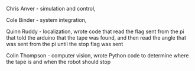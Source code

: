 Chris Anver - simulation and control, 

Cole Binder - system integration, 

Quinn Ruddy - localization, wrote code that read the flag sent from the pi that told the arduino that the tape was found, and then read the angle that was sent from the pi until the stop flag was sent

Colin Thompson - computer vision, wrote Python code to determine where the tape is and when the robot should stop
